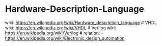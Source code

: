 # Hardware-Description-Language
wiki: https://en.wikipedia.org/wiki/Hardware_description_language # VHDL wiki: https://en.wikipedia.org/wiki/VHDL # Verilog wiki: https://en.wikipedia.org/wiki/Verilog # relation: - https://en.wikipedia.org/wiki/Electronic_design_automation
